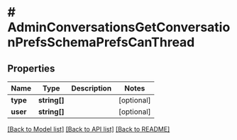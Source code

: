 # # AdminConversationsGetConversationPrefsSchemaPrefsCanThread

## Properties

Name | Type | Description | Notes
------------ | ------------- | ------------- | -------------
**type** | **string[]** |  | [optional]
**user** | **string[]** |  | [optional]

[[Back to Model list]](../../README.md#models) [[Back to API list]](../../README.md#endpoints) [[Back to README]](../../README.md)
